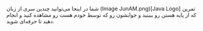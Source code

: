شما در اینجا می‌توانید چندین سری از زبان (Image JunAM.png)[Java Logo]
 تمرین که از پایه هستن رو ببینید و جوابشون رو که توسط خودم هست رو مشاهده کنید و انجام دهید تا حرفه‌ای شوید.
